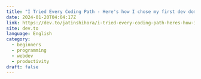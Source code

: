 ```yaml
---
title: "I Tried Every Coding Path - Here's how I chose my first dev domain."
date: 2024-01-20T04:04:17Z
link: https://dev.to/jatinshihora/i-tried-every-coding-path-heres-how-i-chose-my-first-dev-domain-39c2?utm_medium=RSS&utm_source=news.12bit.vn
site: dev.to
language: English
category:
  - beginners
  - programming
  - webdev
  - productivity
draft: false
---
```

